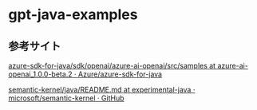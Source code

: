 # gpt-java-examples

## 参考サイト

[azure-sdk-for-java/sdk/openai/azure-ai-openai/src/samples at azure-ai-openai_1.0.0-beta.2 · Azure/azure-sdk-for-java](https://github.com/Azure/azure-sdk-for-java/tree/azure-ai-openai_1.0.0-beta.2/sdk/openai/azure-ai-openai/src/samples)

[semantic-kernel/java/README.md at experimental-java · microsoft/semantic-kernel · GitHub](https://github.com/microsoft/semantic-kernel/blob/experimental-java/java/README.md)